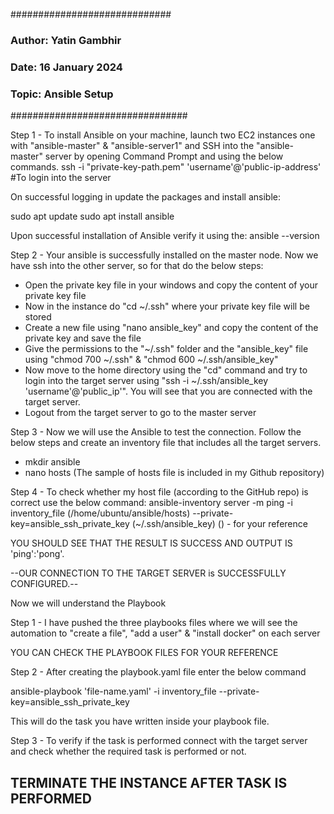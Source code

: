 #############################
### Author: Yatin Gambhir
### Date: 16 January 2024
### Topic: Ansible Setup
################################

Step 1 - To install Ansible on your machine, launch two EC2 instances one with "ansible-master" & "ansible-server1" and SSH into the "ansible-master" server by opening Command Prompt and using the below commands.
ssh -i "private-key-path.pem" 'username'@'public-ip-address' #To login into the server

On successful logging in update the packages and install ansible:

sudo apt update
sudo apt install ansible 

Upon successful installation of Ansible verify it using the: 
ansible --version

Step 2 - Your ansible is successfully installed on the master node. Now we have ssh into the other server, so for that do the below steps:
 - Open the private key file in your windows and copy the content of your private key file
 - Now in the instance do "cd  ~/.ssh" where your private key file will be stored
 - Create a new file using "nano ansible_key" and copy the content of the private key and save the file
 - Give the permissions to the "~/.ssh" folder and the "ansible_key" file using "chmod 700 ~/.ssh" & "chmod 600 ~/.ssh/ansible_key"
 - Now move to the home directory using the "cd" command and try to login into the target server using "ssh -i ~/.ssh/ansible_key 'username'@'public_ip'". You will see that you are connected with the target server.
 - Logout from the target server to go to the master server

 Step 3 - Now we will use the Ansible to test the connection. Follow the below steps and create an inventory file that includes all the target servers.
  - mkdir ansible
  - nano hosts (The sample of hosts file is included in my Github repository)

Step 4 - To check whether my host file (according to the GitHub repo) is correct use the below command:
 ansible-inventory server -m ping -i inventory_file (/home/ubuntu/ansible/hosts) --private-key=ansible_ssh_private_key (~/.ssh/ansible_key)
 () - for your reference

YOU SHOULD SEE THAT THE RESULT IS SUCCESS AND OUTPUT IS 'ping':'pong'.

--OUR CONNECTION TO THE TARGET SERVER is SUCCESSFULLY CONFIGURED.--

Now we will understand the Playbook

Step 1 - I have pushed the three playbooks files where we will see the automation to "create a file", "add a user" & "install docker" on each server

YOU CAN CHECK THE PLAYBOOK FILES FOR YOUR REFERENCE

Step 2 - After creating the playbook.yaml file enter the below command

ansible-playbook 'file-name.yaml' -i inventory_file --private-key=ansible_ssh_private_key

This will do the task you have written inside your playbook file.

Step 3 - To verify if the task is performed connect with the target server and check whether the required task is performed or not.


TERMINATE THE INSTANCE AFTER TASK IS PERFORMED
-----------------------------------------------------------------------------------------------------------------------------------------------------------------------------------
